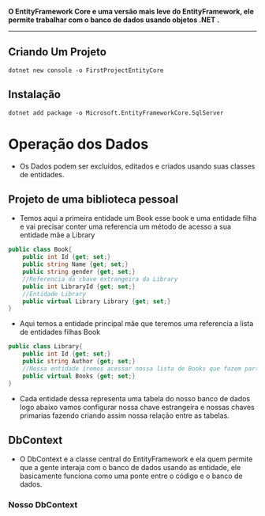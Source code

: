 
**O EntityFramework Core e uma versão mais leve do EntityFramework, ele permite trabalhar com o banco de dados usando objetos  .NET .**

------

## Criando Um Projeto

`dotnet new console -o FirstProjectEntityCore` 

## Instalação

`dotnet add package -o Microsoft.EntityFrameworkCore.SqlServer`

# Operação dos Dados

- Os Dados podem ser excluídos,  editados e criados usando suas classes de entidades.

## Projeto de  uma biblioteca pessoal

- Temos aqui a primeira entidade um Book esse book e uma entidade filha e vai precisar conter uma referencia um método de acesso a sua entidade mãe a Library

```c# 
public class Book{
    public int Id {get; set;}
    public string Name {get; set;} 
    public string gender {get; set;}
    //Referencia da chave extrangeira da Library
    public int LibraryId {get; set;}
    //Entidade Library
    public virtual Library Library {get; set;}
}
```

- Aqui temos a entidade principal mãe que teremos uma referencia a lista de entidades filhas Book

```c#
public class Library{
    public int Id {get; set;}
    public string Author {get; set;}
    //Nessa entidade iremos acessar nossa lista de Books que fazem parte essa Library
    public virtual Books {get; set;}
}
```

- Cada entidade dessa representa uma tabela do nosso banco de dados logo abaixo vamos configurar nossa chave estrangeira e nossas chaves primarias fazendo criando assim nossa relação entre as tabelas.

## DbContext

- O DbContext e a classe central do EntityFramework e ela quem permite que a gente interaja com o banco de dados usando as entidade, ele basicamente funciona como uma ponte entre o código e o banco de dados.
### Nosso DbContext

